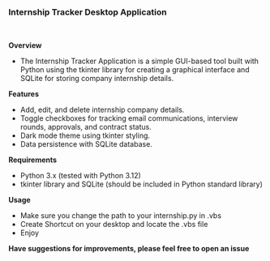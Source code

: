 ### Internship Tracker Desktop Application

<br />

**Overview**
- The Internship Tracker Application is a simple GUI-based tool built with Python using the tkinter library for creating a graphical interface and SQLite for storing company internship details.

**Features**

- Add, edit, and delete internship company details.
- Toggle checkboxes for tracking email communications, interview rounds, approvals, and contract status.
- Dark mode theme using tkinter styling.
- Data persistence with SQLite database.

**Requirements**

- Python 3.x (tested with Python 3.12)
- tkinter library and SQLite (should be included in Python standard library)

**Usage**

- Make sure you change the path to your internship.py in .vbs
- Create Shortcut on your desktop and locate the .vbs file
- Enjoy

**Have suggestions for improvements, please feel free to open an issue**  
